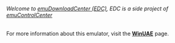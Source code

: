 ###### Welcome to [emuDownloadCenter (EDC)](https://github.com/PhoenixInteractiveNL/emuDownloadCenter/wiki/), EDC is a side project of [emuControlCenter](https://github.com/PhoenixInteractiveNL/emuControlCenter/wiki/)

For more information about this emulator, visit the [**WinUAE**](https://github.com/PhoenixInteractiveNL/emuDownloadCenter/wiki/Emulator-winuae#menu) page.
